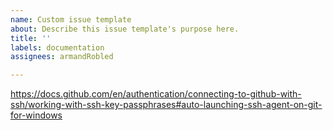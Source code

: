 ```yaml
---
name: Custom issue template
about: Describe this issue template's purpose here.
title: ''
labels: documentation
assignees: armandRobled

---
```


https://docs.github.com/en/authentication/connecting-to-github-with-ssh/working-with-ssh-key-passphrases#auto-launching-ssh-agent-on-git-for-windows
